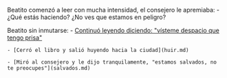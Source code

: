 Beatito comenzó a leer con mucha intensidad, el consejero le apremiaba:
	-¿Qué estás haciendo? ¿No ves que estamos en peligro?

Beatito sin inmutarse:
	- [Continuó leyendo diciendo: "vísteme despacio que tengo prisa"](visteme.md)

	- [Cerró el libro y salió huyendo hacia la ciudad](huir.md)

	- [Miró al consejero y le dijo tranquilamente, "estamos salvados, no te preocupes"](salvados.md)